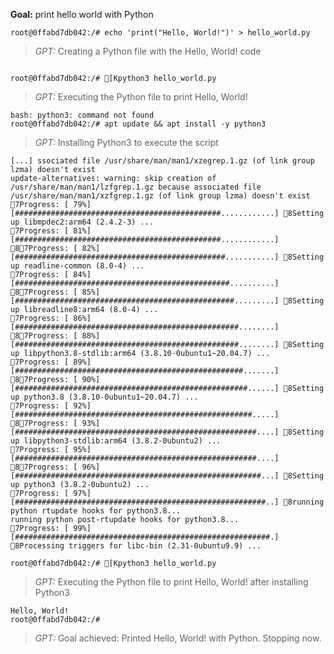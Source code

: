 **Goal:** print hello world with Python
```
root@0ffabd7db042:/# echo 'print("Hello, World!")' > hello_world.py
```
> _GPT:_ Creating a Python file with the Hello, World! code
```

root@0ffabd7db042:/# [Kpython3 hello_world.py
```
> _GPT:_ Executing the Python file to print Hello, World!
```
bash: python3: command not found
root@0ffabd7db042:/# apt update && apt install -y python3
```
> _GPT:_ Installing Python3 to execute the script
```
[...] ssociated file /usr/share/man/man1/xzegrep.1.gz (of link group lzma) doesn't exist
update-alternatives: warning: skip creation of /usr/share/man/man1/lzfgrep.1.gz because associated file /usr/share/man/man1/xzfgrep.1.gz (of link group lzma) doesn't exist
7Progress: [ 79%] [##############################################............] 8Setting up libmpdec2:arm64 (2.4.2-3) ...
7Progress: [ 81%] [##############################################............] 87Progress: [ 82%] [###############################################...........] 8Setting up readline-common (8.0-4) ...
7Progress: [ 84%] [################################################..........] 87Progress: [ 85%] [#################################################.........] 8Setting up libreadline8:arm64 (8.0-4) ...
7Progress: [ 86%] [##################################################........] 87Progress: [ 88%] [##################################################........] 8Setting up libpython3.8-stdlib:arm64 (3.8.10-0ubuntu1~20.04.7) ...
7Progress: [ 89%] [###################################################.......] 87Progress: [ 90%] [####################################################......] 8Setting up python3.8 (3.8.10-0ubuntu1~20.04.7) ...
7Progress: [ 92%] [#####################################################.....] 87Progress: [ 93%] [######################################################....] 8Setting up libpython3-stdlib:arm64 (3.8.2-0ubuntu2) ...
7Progress: [ 95%] [######################################################....] 87Progress: [ 96%] [#######################################################...] 8Setting up python3 (3.8.2-0ubuntu2) ...
7Progress: [ 97%] [########################################################..] 8running python rtupdate hooks for python3.8...
running python post-rtupdate hooks for python3.8...
7Progress: [ 99%] [#########################################################.] 8Processing triggers for libc-bin (2.31-0ubuntu9.9) ...

root@0ffabd7db042:/# [Kpython3 hello_world.py
```
> _GPT:_ Executing the Python file to print Hello, World! after installing Python3
```
Hello, World!
root@0ffabd7db042:/# 
```
> _GPT:_ Goal achieved: Printed Hello, World! with Python. Stopping now.
```

```